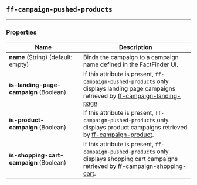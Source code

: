 ## `ff-campaign-pushed-products`
___

### Properties

| Name | Description |
| ---- | ----------- |
| **name**&nbsp;(String) (default: empty) | Binds the campaign to a campaign name defined in the FactFinder UI. |
| **is-landing-page-campaign**&nbsp;(Boolean) | If this attribute is present, `ff-campaign-pushed-products` only displays landing page campaigns retrieved by [ff-campaign-landing-page](/api/5.x/ff-campaign-landing-page). |
| **is-product-campaign**&nbsp;(Boolean) | If this attribute is present, `ff-campaign-pushed-products` only displays product campaigns retrieved by [ff-campaign-product](/api/5.x/ff-campaign-product). |
| **is-shopping-cart-campaign**&nbsp;(Boolean) | If this attribute is present, `ff-campaign-pushed-products` only displays shopping cart campaigns retrieved by [ff-campaign-shopping-cart](/api/5.x/ff-campaign-shopping-cart). |
